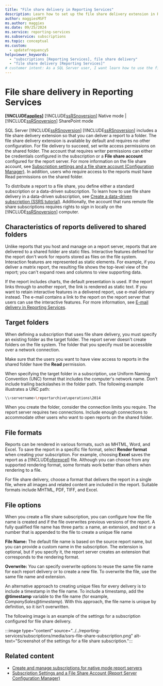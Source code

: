 ```yaml
---
title: "File share delivery in Reporting Services"
description: Learn how to set up the file share delivery extension in Reporting Services so that you can deliver a report to a folder.
author: maggiesMSFT
ms.author: maggies
ms.date: 09/25/2024
ms.service: reporting-services
ms.subservice: subscriptions
ms.topic: conceptual
ms.custom:
  - updatefrequency5
helpviewer_keywords:
  - "subscriptions [Reporting Services], file share delivery"
  - "file share delivery [Reporting Services]"
# customer intent: As a SQL Server user, I want learn how to use the file share delivery extension so that I can deliver my report to a folder.
---
```

# File share delivery in Reporting Services

**[!INCLUDE[applies](../../includes/applies-md.md)]** [!INCLUDE[ssRSnoversion](../../includes/ssrsnoversion-md.md)] Native mode &#124; [!INCLUDE[ssRSnoversion](../../includes/ssrsnoversion-md.md)] SharePoint mode

SQL Server [!INCLUDE[ssRSnoversion](../../includes/ssrsnoversion-md.md)] [!INCLUDE[ssRSnoversion](../../includes/ssrs.md)] includes a file share delivery extension so that you can deliver a report to a folder. The file share delivery extension is available by default and requires no other configuration. For file delivery to succeed, set write access permissions on the shared folder. The account that requires writer permissions can either be credentials configured in the subscription or a **File share account** configured for the report server. For more information on the file share account, see [Subscription settings and a file share account &#40;Configuration Manager&#41;](../../reporting-services/install-windows/subscription-settings-and-a-file-share-account-configuration-manager.md). In addition, users who require access to the reports must have Read permissions on the shared folder.  
  
To distribute a report to a file share, you define either a standard subscription or a data-driven subscription. To learn how to use file share delivery in a data-driven subscription, see [Create a data-driven subscription &#40;SSRS tutorial&#41;](../../reporting-services/create-a-data-driven-subscription-ssrs-tutorial.md). Additionally, the account that runs remote file share subscriptions requires rights to sign in locally on the [!INCLUDE[ssRSnoversion](../../includes/ssrsnoversion-md.md)] computer. 
  
## <a name="bkmk_Characteristics"></a> Characteristics of reports delivered to shared folders  
  
Unlike reports that you host and manage on a report server, reports that are delivered to a shared folder are static files. Interactive features defined for the report don't work for reports stored as files on the file system. Interaction features are represented as static elements. For example, if you deliver a matrix report, the resulting file shows the top-level view of the report; you can't expand rows and columns to view supporting data.  
  
If the report includes charts, the default presentation is used. If the report links through to another report, the link is rendered as static text. If you want to retain interactive features in a delivered report, use e-mail delivery instead. The e-mail contains a link to the report on the report server that users can use the interactive features. For more information, see [E-mail delivery in Reporting Services](../../reporting-services/subscriptions/e-mail-delivery-in-reporting-services.md).  
  
## <a name="bkmk_target_folders"></a> Target folders  

When defining a subscription that uses file share delivery, you must specify an existing folder as the target folder. The report server doesn't create folders on the file system. The folder that you specify must be accessible over a network connection.  
  
Make sure that the users you want to have view access to reports in the shared folder have the **Read** permission.
  
When specifying the target folder in a subscription, use Uniform Naming Convention (UNC) format that includes the computer's network name. Don't include trailing backslashes in the folder path. The following example illustrates a UNC path:  
  
``` bash
\\<servername>\reportarchive\operations\2014  
```  
  
When you create the folder, consider the connection limits you require. The report server requires two connections. Include enough connections to accommodate other users who want to open reports on the shared folder.  
  
## <a name="bkmk_file_formats"></a> File formats  

Reports can be rendered in various formats, such as MHTML, Word, and Excel. To save the report in a specific file format, select **Render format** when creating your subscription. For example, choosing **Excel** saves the report as a [!INCLUDE[ofprexcel](../../includes/ofprexcel-md.md)] file. Although you can choose from any supported rendering format, some formats work better than others when rendering to a file.  
  
For file share delivery, choose a format that delivers the report in a single file, where all images and related content are included in the report. Suitable formats include MHTML, PDF, TIFF, and Excel.
  
## <a name="bkmk_file_options"></a> File options  

When you create a file share subscription, you can configure how the file name is created and if the file overwrites previous versions of the report. A fully qualified file name has three parts: a name, an extension, and text or a number that is appended to the file to create a unique file name  
  
**File Name:** The default file name is based on the source report name, but you can provide a custom name in the subscription. The extension is optional, but if you specify it, the report server creates an extension that corresponds to the rendering format.  
  
**Overwrite:** You can specify overwrite options to reuse the same file name for each report delivery or to create a new file. To overwrite the file, use the same file name and extension.  
  
An alternative approach to creating unique files for every delivery is to include a timestamp in the file name. To include a timestamp, add the **\@timestamp** variable to the file name (for example, *CompanySales@timestamp*). With this approach, the file name is unique by definition, so it isn't overwritten.  
  
The following image is an example of the settings for a subscription configured for file share delivery.  
  
:::image type="content" source="../../reporting-services/subscriptions/media/ssrs-file-share-subscription.png" alt-text="Screenshot of the settings for a file share subscription.":::
  
## Related content

- [Create and manage subscriptions for native mode report servers](../../reporting-services/subscriptions/create-and-manage-subscriptions-for-native-mode-report-servers.md)
- [Subscription Settings and a File Share Account (Report Server Configuration Manager)](../../reporting-services/install-windows/subscription-settings-and-a-file-share-account-configuration-manager.md)
